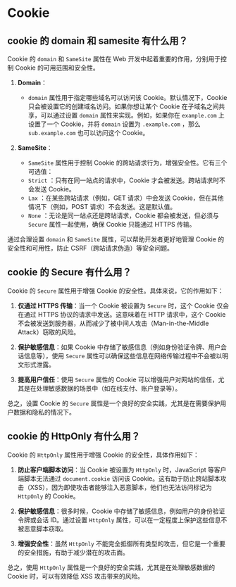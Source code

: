 # Cookie

## cookie 的 domain 和 samesite 有什么用？
Cookie 的  `domain`  和  `SameSite`  属性在 Web 开发中起着重要的作用，分别用于控制 Cookie 的可用范围和安全性。

1. **Domain**：
   -  `domain`  属性用于指定哪些域名可以访问该 Cookie。默认情况下，Cookie 只会被设置它的创建域名访问。如果你想让某个 Cookie 在子域名之间共享，可以通过设置  `domain`  属性来实现。例如，如果你在  `example.com`  上设置了一个 Cookie，并将  `domain`  设置为  `.example.com` ，那么  `sub.example.com`  也可以访问这个 Cookie。

2. **SameSite**：
   -  `SameSite`  属性用于控制 Cookie 的跨站请求行为，增强安全性。它有三个可选值：
     -  `Strict` ：只有在同一站点的请求中，Cookie 才会被发送。跨站请求时不会发送 Cookie。
     -  `Lax` ：在某些跨站请求（例如，GET 请求）中会发送 Cookie，但在其他情况下（例如，POST 请求）不会发送。这是默认值。
     -  `None` ：无论是同一站点还是跨站请求，Cookie 都会被发送，但必须与  `Secure`  属性一起使用，确保 Cookie 只能通过 HTTPS 传输。

通过合理设置  `domain`  和  `SameSite`  属性，可以帮助开发者更好地管理 Cookie 的安全性和可用性，防止 CSRF（跨站请求伪造）等安全问题。

## cookie 的 Secure 有什么用？
Cookie 的  `Secure`  属性用于增强 Cookie 的安全性。具体来说，它的作用如下：

1. **仅通过 HTTPS 传输**：当一个 Cookie 被设置为  `Secure`  时，这个 Cookie 仅会在通过 HTTPS 协议的请求中发送。这意味着在 HTTP 请求中，这个 Cookie 不会被发送到服务器，从而减少了被中间人攻击（Man-in-the-Middle Attack）窃取的风险。

2. **保护敏感信息**：如果 Cookie 中存储了敏感信息（例如身份验证令牌、用户会话信息等），使用  `Secure`  属性可以确保这些信息在网络传输过程中不会被以明文形式泄露。

3. **提高用户信任**：使用  `Secure`  属性的 Cookie 可以增强用户对网站的信任，尤其是在处理敏感数据的场景中（如在线支付、账户登录等）。

总之，设置 Cookie 的  `Secure`  属性是一个良好的安全实践，尤其是在需要保护用户数据和隐私的情况下。

## cookie 的 HttpOnly 有什么用？
Cookie 的  `HttpOnly`  属性用于增强 Cookie 的安全性，具体作用如下：

1. **防止客户端脚本访问**：当 Cookie 被设置为  `HttpOnly`  时，JavaScript 等客户端脚本无法通过  `document.cookie`  访问该 Cookie。这有助于防止跨站脚本攻击（XSS），因为即使攻击者能够注入恶意脚本，他们也无法访问标记为  `HttpOnly`  的 Cookie。

2. **保护敏感信息**：很多时候，Cookie 中存储了敏感信息，例如用户的身份验证令牌或会话 ID。通过设置  `HttpOnly`  属性，可以在一定程度上保护这些信息不被恶意脚本窃取。

3. **增强安全性**：虽然  `HttpOnly`  不能完全抵御所有类型的攻击，但它是一个重要的安全措施，有助于减少潜在的攻击面。

总之，使用  `HttpOnly`  属性是一个良好的安全实践，尤其是在处理敏感数据的 Cookie 时，可以有效降低 XSS 攻击带来的风险。